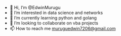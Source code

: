 - 👋 Hi, I’m @EdwinMurugu
- 👀 I’m interested in data science and networks
- 🌱 I’m currently learning python and golang
- 💞️ I’m looking to collaborate on vba projects
- 📫 How to reach me muruguedwin7206@gmail.com

<!---
EdwinMurugu/EdwinMurugu is a ✨ special ✨ repository because its `README.md` (this file) appears on your GitHub profile.
You can click the Preview link to take a look at your changes.
--->
